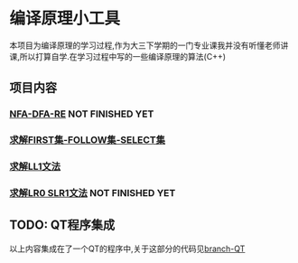 # 编译原理小工具

本项目为编译原理的学习过程,作为大三下学期的一门专业课我并没有听懂老师讲课,所以打算自学.在学习过程中写的一些编译原理的算法(C++)

## 项目内容

### [NFA-DFA-RE](NFA-DFA-RE/README.md) NOT FINISHED YET

### [求解FIRST集-FOLLOW集-SELECT集](FIRST-FOLLOW-SELECT/README.md)

### [求解LL1文法](LL1/README.md)

### [求解LR0 SLR1文法](LR0/README.md) NOT FINISHED YET

## TODO: QT程序集成

以上内容集成在了一个QT的程序中,关于这部分的代码见[branch-QT]()
